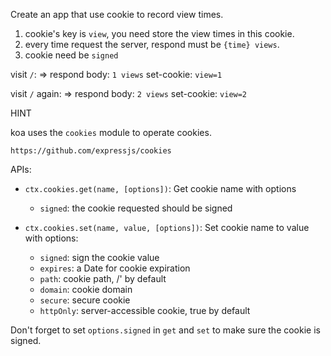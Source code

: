 Create an app that use cookie to record view times.

1. cookie's key is `view`, you need store the view times in this cookie.
2. every time request the server, respond must be `{time} views`.
3. cookie need be `signed`

visit `/`:
=>
respond body: `1 views`
set-cookie: `view=1`

visit `/` again:
=>
respond body: `2 views`
set-cookie: `view=2`

HINT

 koa uses the `cookies` module to operate cookies.

 ```
 https://github.com/expressjs/cookies
 ```

 APIs:

 - `ctx.cookies.get(name, [options])`: Get cookie name with options
    - `signed`: the cookie requested should be signed

 - `ctx.cookies.set(name, value, [options])`: Set cookie name to value with options:

    - `signed`: sign the cookie value
    - `expires`: a Date for cookie expiration
    - `path`: cookie path, /' by default
    - `domain`: cookie domain
    - `secure`: secure cookie
    - `httpOnly`: server-accessible cookie, true by default

 Don't forget to set `options.signed` in `get` and `set` to make sure the cookie is signed.
